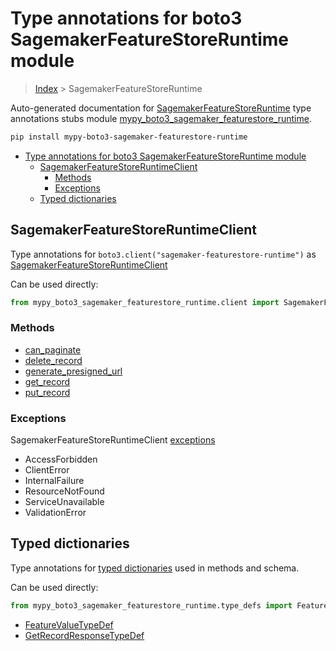 # Type annotations for boto3 SagemakerFeatureStoreRuntime module

> [Index](..) > SagemakerFeatureStoreRuntime

Auto-generated documentation for
[SagemakerFeatureStoreRuntime](https://boto3.amazonaws.com/v1/documentation/api/1.17.71/reference/services/sagemaker-featurestore-runtime.html#SagemakerFeatureStoreRuntime)
type annotations stubs module
[mypy_boto3_sagemaker_featurestore_runtime](https://pypi.org/project/mypy-boto3-sagemaker-featurestore-runtime/).

```bash
pip install mypy-boto3-sagemaker-featurestore-runtime
```

- [Type annotations for boto3 SagemakerFeatureStoreRuntime module](#type-annotations-for-boto3-sagemakerfeaturestoreruntime-module)
  - [SagemakerFeatureStoreRuntimeClient](#sagemakerfeaturestoreruntimeclient)
    - [Methods](#methods)
    - [Exceptions](#exceptions)
  - [Typed dictionaries](#typed-dictionaries)

## SagemakerFeatureStoreRuntimeClient

Type annotations for `boto3.client("sagemaker-featurestore-runtime")` as
[SagemakerFeatureStoreRuntimeClient](./client.md)

Can be used directly:

```python
from mypy_boto3_sagemaker_featurestore_runtime.client import SagemakerFeatureStoreRuntimeClient
```

### Methods

- [can_paginate](./client.md#can_paginate)
- [delete_record](./client.md#delete_record)
- [generate_presigned_url](./client.md#generate_presigned_url)
- [get_record](./client.md#get_record)
- [put_record](./client.md#put_record)

### Exceptions

SagemakerFeatureStoreRuntimeClient [exceptions](./client.md#exceptions)

- AccessForbidden
- ClientError
- InternalFailure
- ResourceNotFound
- ServiceUnavailable
- ValidationError

## Typed dictionaries

Type annotations for [typed dictionaries](./type_defs.md) used in methods and
schema.

Can be used directly:

```python
from mypy_boto3_sagemaker_featurestore_runtime.type_defs import FeatureValueTypeDef, ...
```

- [FeatureValueTypeDef](./type_defs.md#featurevaluetypedef)
- [GetRecordResponseTypeDef](./type_defs.md#getrecordresponsetypedef)

